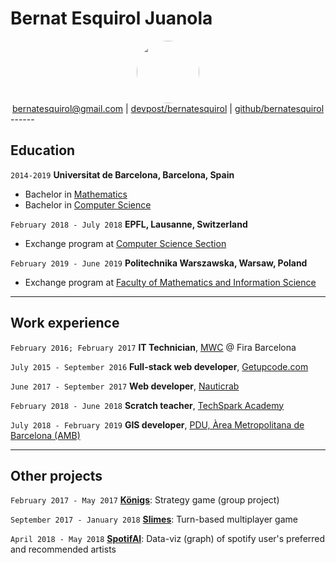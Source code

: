# Bernat Esquirol Juanola

<div id="profile-photo" style='text-align:center;'>
    <img src="https://drive.google.com/thumbnail?id=14EZbi-0a9x2lC3LGZXLtJQ3JyrvqP5zw" style='border-radius: 50px' width='100px'/>
</div>

<div id="webaddress"  style='text-align:center;'>
<a href="mailto:bernatesquirol@gmail.com">bernatesquirol@gmail.com</a>
  | <a href="https://devpost.com/bernatesquirol">devpost/bernatesquirol</a> | <a href="https://github.com/bernatesquirol">github/bernatesquirol</a>
</div>
------

## Education

`2014-2019`
__Universitat de Barcelona, Barcelona, Spain__

- Bachelor in [Mathematics](https://mat.ub.edu/graumatematiques/)
- Bachelor in [Computer Science](https://mat.ub.edu/grauinformatica/)

`February 2018 - July 2018`
__EPFL, Lausanne, Switzerland__

- Exchange program at [Computer Science Section](https://ic.epfl.ch/computer-science)

`February 2019 - June 2019`
__Politechnika Warszawska, Warsaw, Poland__

- Exchange program at [Faculty of Mathematics and Information Science](https://www.pw.edu.pl/engpw/Academics/Faculties/Faculty-of-Mathematics-and-Information-Science) 

------

## Work experience

`February 2016; February 2017`
__IT Technician__, [MWC](https://www.mwcbarcelona.com/) @ Fira Barcelona

`July 2015 - September 2016`
__Full-stack web developer__, [Getupcode.com](https://www.linkedin.com/company/getupcode-com/)

`June 2017 - September 2017`
__Web developer__, [Nauticrab](https://nauticrab.com/) 

`February 2018 - June 2018`
__Scratch teacher__, [TechSpark Academy](https://techsparkacademy.ch/en/home/)

`July 2018 - February 2019`
__GIS developer__, [PDU, Àrea Metropolitana de Barcelona (AMB)](http://urbanisme.amb.cat/)

------

## Other projects

`February 2017 - May 2017`
[__Königs__](https://play.google.com/store/apps/details?id=edu.ub.pis2016.pis18.konigs): Strategy game (group project)

`September 2017 - January 2018`
[__Slimes__](https://enginyeriasofwareub.github.io/ES2017F2/): Turn-based multiplayer game

`April 2018 - May 2018`
[__SpotifAI__](https://hci-spotifai.firebaseapp.com/#): Data-viz (graph) of spotify user's preferred and recommended artists
